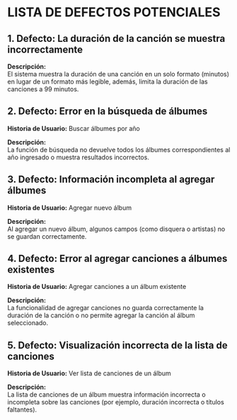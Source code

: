 # LISTA DE DEFECTOS POTENCIALES

## 1. Defecto: La duración de la canción se muestra incorrectamente
**Descripción:**  
El sistema muestra la duración de una canción en un solo formato (minutos) en lugar de un formato más legible, además, limita la duración de las canciones a 99 minutos.

## 2. Defecto: Error en la búsqueda de álbumes
**Historia de Usuario:** Buscar álbumes por año  

**Descripción:**  
La función de búsqueda no devuelve todos los álbumes correspondientes al año ingresado o muestra resultados incorrectos.

## 3. Defecto: Información incompleta al agregar álbumes
**Historia de Usuario:** Agregar nuevo álbum  

**Descripción:**  
Al agregar un nuevo álbum, algunos campos (como disquera o artistas) no se guardan correctamente.

## 4. Defecto: Error al agregar canciones a álbumes existentes
**Historia de Usuario:** Agregar canciones a un álbum existente 

**Descripción:**  
La funcionalidad de agregar canciones no guarda correctamente la duración de la canción o no permite agregar la canción al álbum seleccionado.

## 5. Defecto: Visualización incorrecta de la lista de canciones
**Historia de Usuario:** Ver lista de canciones de un álbum 
 
**Descripción:**  
La lista de canciones de un álbum muestra información incorrecta o incompleta sobre las canciones (por ejemplo, duración incorrecta o títulos faltantes).

